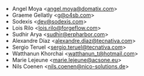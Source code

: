 - Angel Moya \<<angel.moya@domatix.com>\>
- Graeme Gellatly \<<g@o4sb.com>\>
- Sodexis \<<dev@sodexis.com>\>
- Lois Rilo \<<lois.rilo@forgeflow.com>\>
- Sudhir Arya \<<sudhir@erpharbor.com>\>
- Alexandre Díaz \<<alexandre.diaz@tecnativa.com>\>
- Sergio Teruel \<<sergio.teruel@tecnativa.com>\>
- Watthanun Khorchai \<<watthanun_t@hotmail.com>\>
- Marie Lejeune \<<marie.lejeune@acsone.eu>\>
- Nils Coenen \<<nils.coenen@nico-solutions.de>\>
